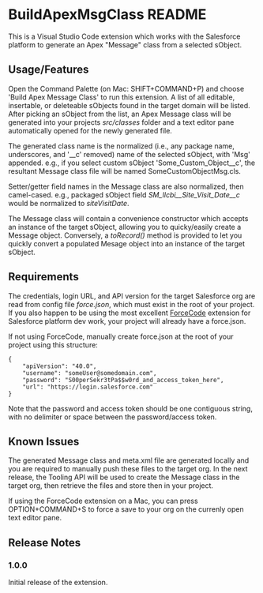 # BuildApexMsgClass README

This is a Visual Studio Code extension which works with the Salesforce platform to generate an Apex "Message" class from a selected sObject.

## Usage/Features

Open the Command Palette (on Mac: SHIFT+COMMAND+P) and choose 'Build Apex Message Class' to run this extension.  A list of all editable, insertable, or deleteable sObjects found in the target domain will be listed.  After picking an sObject from the list,  an Apex Message class will be generated into your projects *src/classes* folder and a text editor pane automatically opened for the newly generated file. 

The generated class name is the normalized (i.e., any package name, underscores, and '__c' removed) name of the selected sObject, with 'Msg' appended.  e.g., if you select custom sObject 'Some_Custom_Object__c', the resultant Message class file will be named SomeCustomObjectMsg.cls.

Setter/getter field names in the Message class are also normalized, then camel-cased.  e.g., packaged sObject field *SM_llcbi__Site_Visit_Date__c* would be normalized to *siteVisitDate*.

The Message class will contain a convenience constructor which accepts an instance of the target sObject, allowing you to quicky/easily create a Message object.  Conversely, a *toRecord()* method is provided to let you quickly convert a populated Mesage object into an instance of the target sObject.

## Requirements

The credentials, login URL, and API version for the target Salesforce org are read from config file *force.json*, which must exist in the root of your project.  If you also happen to be using the most excellent [ForceCode](https://github.com/celador/ForceCode) extension for Salesforce platform dev work, your project will already have a force.json. 

If not using ForceCode, manually create force.json at the root of your project using this structure:

```
{
	"apiVersion": "40.0",
	"username": "someUser@somedomain.com",
	"password": "S00perSekr3tPa$$w0rd_and_access_token_here",
	"url": "https://login.salesforce.com"
}
```
Note that the password and access token should be one contiguous string, with no delimiter or space between the password/access token.

## Known Issues

The generated Message class and meta.xml file are generated locally and you are required to manually push these files to the target org.  In the next release, the Tooling API will be used to create the Message class in the target org, then retrieve the files and store then in your project.  

If using the ForceCode extension on a Mac, you can press OPTION+COMMAND+S to force a save to your org on the currenly open text editor pane.

## Release Notes

### 1.0.0

Initial release of the extension.